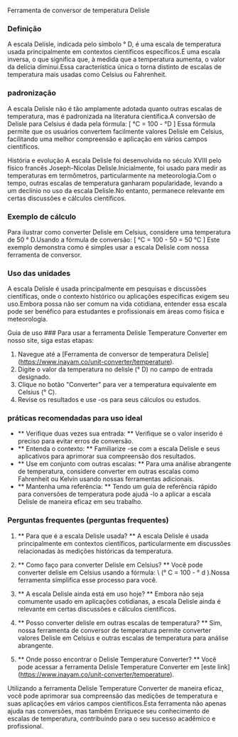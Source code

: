 Ferramenta de conversor de temperatura Delisle

### Definição
A escala Delisle, indicada pelo símbolo ° D, é uma escala de temperatura usada principalmente em contextos científicos específicos.É uma escala inversa, o que significa que, à medida que a temperatura aumenta, o valor da delícia diminui.Essa característica única o torna distinto de escalas de temperatura mais usadas como Celsius ou Fahrenheit.

### padronização
A escala Delisle não é tão amplamente adotada quanto outras escalas de temperatura, mas é padronizada na literatura científica.A conversão de Delisle para Celsius é dada pela fórmula:
\[ °C = 100 - °D \]
Essa fórmula permite que os usuários convertem facilmente valores Delisle em Celsius, facilitando uma melhor compreensão e aplicação em vários campos científicos.

História e evolução
A escala Delisle foi desenvolvida no século XVIII pelo físico francês Joseph-Nicolas Delisle.Inicialmente, foi usado para medir as temperaturas em termômetros, particularmente na meteorologia.Com o tempo, outras escalas de temperatura ganharam popularidade, levando a um declínio no uso da escala Delisle.No entanto, permanece relevante em certas discussões e cálculos científicos.

### Exemplo de cálculo
Para ilustrar como converter Delisle em Celsius, considere uma temperatura de 50 ° D.Usando a fórmula de conversão:
\[ °C = 100 - 50 = 50 °C \]
Este exemplo demonstra como é simples usar a escala Delisle com nossa ferramenta de conversor.

### Uso das unidades
A escala Delisle é usada principalmente em pesquisas e discussões científicas, onde o contexto histórico ou aplicações específicas exigem seu uso.Embora possa não ser comum na vida cotidiana, entender essa escala pode ser benéfico para estudantes e profissionais em áreas como física e meteorologia.

Guia de uso ###
Para usar a ferramenta Delisle Temperature Converter em nosso site, siga estas etapas:
1. Navegue até a [Ferramenta de conversor de temperatura Delisle] (https://www.inayam.co/unit-converter/temperature).
2. Digite o valor da temperatura no delisle (° D) no campo de entrada designado.
3. Clique no botão "Converter" para ver a temperatura equivalente em Celsius (° C).
4. Revise os resultados e use -os para seus cálculos ou estudos.

### práticas recomendadas para uso ideal
- ** Verifique duas vezes sua entrada: ** Verifique se o valor inserido é preciso para evitar erros de conversão.
- ** Entenda o contexto: ** Familiarize -se com a escala Delisle e seus aplicativos para aprimorar sua compreensão dos resultados.
- ** Use em conjunto com outras escalas: ** Para uma análise abrangente de temperatura, considere converter em outras escalas como Fahrenheit ou Kelvin usando nossas ferramentas adicionais.
- ** Mantenha uma referência: ** Tendo um guia de referência rápido para conversões de temperatura pode ajudá -lo a aplicar a escala Delisle de maneira eficaz em seu trabalho.

### Perguntas frequentes (perguntas frequentes)

1. ** Para que é a escala Delisle usada? **
A escala Delisle é usada principalmente em contextos científicos, particularmente em discussões relacionadas às medições históricas da temperatura.

2. ** Como faço para converter Delisle em Celsius? **
Você pode converter delisle em Celsius usando a fórmula: \ (° C = 100 - ° d \).Nossa ferramenta simplifica esse processo para você.

3. ** A escala Delisle ainda está em uso hoje? **
Embora não seja comumente usado em aplicações cotidianas, a escala Delisle ainda é relevante em certas discussões e cálculos científicos.

4. ** Posso converter delisle em outras escalas de temperatura? **
Sim, nossa ferramenta de conversor de temperatura permite converter valores Delisle em Celsius e outras escalas de temperatura para análise abrangente.

5. ** Onde posso encontrar o Delisle Temperature Converter? **
Você pode acessar a ferramenta Delisle Temperature Converter em [este link] (https://www.inayam.co/unit-converter/temperature).

Utilizando a ferramenta Delisle Temperature Converter de maneira eficaz, você pode aprimorar sua compreensão das medições de temperatura e suas aplicações em vários campos científicos.Esta ferramenta não apenas ajuda nas conversões, mas também Enriquece seu conhecimento de escalas de temperatura, contribuindo para o seu sucesso acadêmico e profissional.
